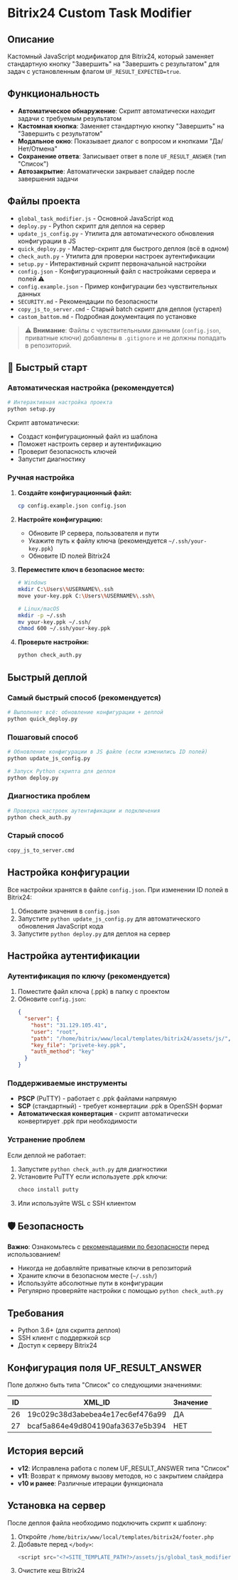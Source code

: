 # Bitrix24 Custom Task Modifier

## Описание

Кастомный JavaScript модификатор для Bitrix24, который заменяет стандартную кнопку "Завершить" на "Завершить с результатом" для задач с установленным флагом `UF_RESULT_EXPECTED=true`.

## Функциональность

- **Автоматическое обнаружение**: Скрипт автоматически находит задачи с требуемым результатом
- **Кастомная кнопка**: Заменяет стандартную кнопку "Завершить" на "Завершить с результатом"
- **Модальное окно**: Показывает диалог с вопросом и кнопками "Да/Нет/Отмена"
- **Сохранение ответа**: Записывает ответ в поле `UF_RESULT_ANSWER` (тип "Список")
- **Автозакрытие**: Автоматически закрывает слайдер после завершения задачи

## Файлы проекта

- `global_task_modifier.js` - Основной JavaScript код
- `deploy.py` - Python скрипт для деплоя на сервер
- `update_js_config.py` - Утилита для автоматического обновления конфигурации в JS
- `quick_deploy.py` - Мастер-скрипт для быстрого деплоя (всё в одном)
- `check_auth.py` - Утилита для проверки настроек аутентификации
- `setup.py` - Интерактивный скрипт первоначальной настройки
- `config.json` - Конфигурационный файл с настройками сервера и полей ⚠️
- `config.example.json` - Пример конфигурации без чувствительных данных
- `SECURITY.md` - Рекомендации по безопасности
- `copy_js_to_server.cmd` - Старый batch скрипт для деплоя (устарел)
- `castom_battom.md` - Подробная документация по установке

> ⚠️ **Внимание**: Файлы с чувствительными данными (`config.json`, приватные ключи) добавлены в `.gitignore` и не должны попадать в репозиторий.

## 🚀 Быстрый старт

### Автоматическая настройка (рекомендуется)

```bash
# Интерактивная настройка проекта
python setup.py
```

Скрипт автоматически:
- Создаст конфигурационный файл из шаблона
- Поможет настроить сервер и аутентификацию
- Проверит безопасность ключей
- Запустит диагностику

### Ручная настройка

1. **Создайте конфигурационный файл:**
   ```bash
   cp config.example.json config.json
   ```

2. **Настройте конфигурацию:**
   - Обновите IP сервера, пользователя и пути
   - Укажите путь к файлу ключа (рекомендуется `~/.ssh/your-key.ppk`)
   - Обновите ID полей Bitrix24

3. **Переместите ключ в безопасное место:**
   ```bash
   # Windows
   mkdir C:\Users\%USERNAME%\.ssh
   move your-key.ppk C:\Users\%USERNAME%\.ssh\
   
   # Linux/macOS
   mkdir -p ~/.ssh
   mv your-key.ppk ~/.ssh/
   chmod 600 ~/.ssh/your-key.ppk
   ```

4. **Проверьте настройки:**
   ```bash
   python check_auth.py
   ```

## Быстрый деплой

### Самый быстрый способ (рекомендуется)

```bash
# Выполняет всё: обновление конфигурации + деплой
python quick_deploy.py
```

### Пошаговый способ

```bash
# Обновление конфигурации в JS файле (если изменились ID полей)
python update_js_config.py

# Запуск Python скрипта для деплоя
python deploy.py
```

### Диагностика проблем

```bash
# Проверка настроек аутентификации и подключения
python check_auth.py
```

### Старый способ
```cmd
copy_js_to_server.cmd
```

## Настройка конфигурации

Все настройки хранятся в файле `config.json`. При изменении ID полей в Bitrix24:

1. Обновите значения в `config.json`
2. Запустите `python update_js_config.py` для автоматического обновления JavaScript кода
3. Запустите `python deploy.py` для деплоя на сервер

## Настройка аутентификации

### Аутентификация по ключу (рекомендуется)

1. Поместите файл ключа (.ppk) в папку с проектом
2. Обновите `config.json`:
   ```json
   {
     "server": {
       "host": "31.129.105.41",
       "user": "root",
       "path": "/home/bitrix/www/local/templates/bitrix24/assets/js/",
       "key_file": "privete-key.ppk",
       "auth_method": "key"
     }
   }
   ```

### Поддерживаемые инструменты

- **PSCP** (PuTTY) - работает с .ppk файлами напрямую
- **SCP** (стандартный) - требует конвертации .ppk в OpenSSH формат
- **Автоматическая конвертация** - скрипт автоматически конвертирует .ppk при необходимости

### Устранение проблем

Если деплой не работает:

1. Запустите `python check_auth.py` для диагностики
2. Установите PuTTY если используете .ppk ключи:
   ```bash
   choco install putty
   ```
3. Или используйте WSL с SSH клиентом

## 🛡️ Безопасность

**Важно**: Ознакомьтесь с [рекомендациями по безопасности](SECURITY.md) перед использованием!

- Никогда не добавляйте приватные ключи в репозиторий
- Храните ключи в безопасном месте (`~/.ssh/`)
- Используйте абсолютные пути в конфигурации
- Регулярно проверяйте настройки с помощью `python check_auth.py`

## Требования

- Python 3.6+ (для скрипта деплоя)
- SSH клиент с поддержкой scp
- Доступ к серверу Bitrix24

## Конфигурация поля UF_RESULT_ANSWER

Поле должно быть типа "Список" со следующими значениями:

| ID | XML_ID | Значение |
|----|--------|----------|
| 26 | 19c029c38d3abebea4e17ec6ef476a99 | ДА |
| 27 | bcaf5a864e49d804190afa3637e5b394 | НЕТ |

## История версий

- **v12**: Исправлена работа с полем UF_RESULT_ANSWER типа "Список"
- **v11**: Возврат к прямому вызову методов, но с закрытием слайдера
- **v10 и ранее**: Различные итерации функционала

## Установка на сервер

После деплоя файла необходимо подключить скрипт к шаблону:

1. Откройте `/home/bitrix/www/local/templates/bitrix24/footer.php`
2. Добавьте перед `</body>`:
   ```php
   <script src="<?=SITE_TEMPLATE_PATH?>/assets/js/global_task_modifier.js?v=<?=time()?>"></script>
   ```
3. Очистите кеш Bitrix24 